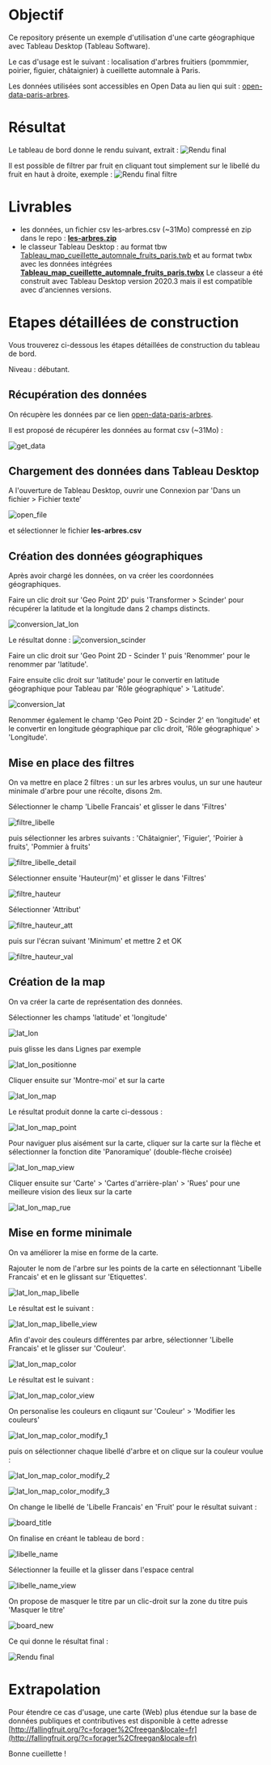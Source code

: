 # Objectif
Ce repository présente un exemple d'utilisation d'une carte géographique avec Tableau Desktop (Tableau Software).

Le cas d'usage est le suivant : localisation d'arbres fruitiers (pommmier, poirier, figuier, châtaignier) à cueillette automnale à Paris.

Les données utilisées sont accessibles en Open Data au lien qui suit : [open-data-paris-arbres](https://opendata.paris.fr/explore/dataset/les-arbres/export/?disjunctive.typeemplacement&disjunctive.arrondissement&disjunctive.libellefrancais&disjunctive.genre&disjunctive.espece&disjunctive.varieteoucultivar&disjunctive.stadedeveloppement&disjunctive.remarquable
).

# Résultat
Le tableau de bord donne le rendu suivant, extrait : ![Rendu final](/screenshots/Tableau%20Desktop%20-%20map%20-%20cueillette%20automnale%20de%20fruits%20paris%20v2.PNG)

Il est possible de filtrer par fruit en cliquant tout simplement sur le libellé du fruit en haut à droite, exemple :
![Rendu final filtre](/screenshots/Tableau%20Desktop%20-%20map%20-%20filtre%20pommier%20paris.PNG)

# Livrables 
 - les données, un fichier csv les-arbres.csv (~31Mo) compressé en zip dans le repo : **[les-arbres.zip](les-arbres.zip)**
 - le classeur Tableau Desktop : au format tbw [Tableau_map_cueillette_automnale_fruits_paris.twb](Tableau_map_cueillette_automnale_fruits_paris.twb) et au format twbx avec les données intégrées **[Tableau_map_cueillette_automnale_fruits_paris.twbx](Tableau_map_cueillette_automnale_fruits_paris.twbx)**
Le classeur a été construit avec Tableau Desktop version 2020.3 mais il est compatible avec d'anciennes versions.

# Etapes détaillées de construction
Vous trouverez ci-dessous les étapes détaillées de construction du tableau de bord.

Niveau : débutant.

## Récupération des données
On récupère les données par ce lien [open-data-paris-arbres](https://opendata.paris.fr/explore/dataset/les-arbres/export/?disjunctive.typeemplacement&disjunctive.arrondissement&disjunctive.libellefrancais&disjunctive.genre&disjunctive.espece&disjunctive.varieteoucultivar&disjunctive.stadedeveloppement&disjunctive.remarquable).

Il est proposé de récupérer les données au format csv (~31Mo) :

![get_data](/screenshots/get_data.png)

## Chargement des données dans Tableau Desktop
A l'ouverture de Tableau Desktop, ouvrir une Connexion par 'Dans un fichier >  Fichier texte'

![open_file](/screenshots/01_open_file.PNG)

et sélectionner le fichier  **les-arbres.csv**

## Création des données géographiques
Après avoir chargé les données, on va créer les coordonnées géographiques.

Faire un clic droit sur 'Geo Point 2D' puis 'Transformer > Scinder' pour récupérer la latitude et la longitude dans 2 champs distincts.

![conversion_lat_lon](/screenshots/screenshot_tableau_map%20(1).png)

Le résultat donne :
![conversion_scinder](/screenshots/screenshot_tableau_map%20(2).png)

Faire un clic droit sur 'Geo Point 2D - Scinder 1' puis 'Renommer' pour le renommer par 'latitude'.

Faire ensuite clic droit sur 'latitude' pour le convertir en latitude géographique pour Tableau par 'Rôle géographique' > 'Latitude'.

![conversion_lat](/screenshots/screenshot_tableau_map%20(3).png)

Renommer également le champ 'Geo Point 2D - Scinder 2' en 'longitude' et le convertir en longitude géographique par clic droit, 'Rôle géographique' > 'Longitude'.

## Mise en place des filtres
On va mettre en place 2 filtres : un sur les arbres voulus, un sur une hauteur minimale d'arbre pour une récolte, disons 2m.

Sélectionner le champ 'Libelle Francais' et glisser le dans 'Filtres'

![filtre_libelle](/screenshots/screenshot_tableau_map%20(4).png)

puis sélectionner les arbres suivants : 'Châtaignier', 'Figuier', 'Poirier à fruits', 'Pommier à fruits'

![filtre_libelle_detail](/screenshots/screenshot_tableau_map%20(5).png)

Sélectionner ensuite 'Hauteur(m)' et glisser le dans 'Filtres'

![filtre_hauteur](/screenshots/screenshot_tableau_map%20(6).png)

Sélectionner 'Attribut' 

![filtre_hauteur_att](/screenshots/screenshot_tableau_map%20(7).png)

puis sur l'écran suivant 'Minimum' et mettre 2 et OK

![filtre_hauteur_val](/screenshots/screenshot_tableau_map%20(8).png)

## Création de la map
On va créer la carte de représentation des données.

Sélectionner les champs 'latitude' et 'longitude'

![lat_lon](/screenshots/screenshot_tableau_map%20(9).png)

puis glisse les dans Lignes par exemple

![lat_lon_positionne](/screenshots/screenshot_tableau_map%20(11).png)

Cliquer ensuite sur 'Montre-moi' et sur la carte 

![lat_lon_map](/screenshots/screenshot_tableau_map%20(12).png)

Le résultat produit donne la carte ci-dessous :

![lat_lon_map_point](/screenshots/screenshot_tableau_map%20(13).png)

Pour naviguer plus aisément sur la carte, cliquer sur la carte sur la flèche et sélectionner la fonction dite 'Panoramique' (double-flèche croisée)

![lat_lon_map_view](/screenshots/screenshot_tableau_map%20(14).png)

Cliquer ensuite sur 'Carte' > 'Cartes d'arrière-plan' > 'Rues' pour une meilleure vision des lieux sur la carte 

![lat_lon_map_rue](/screenshots/screenshot_tableau_map%20(15).png)

## Mise en forme minimale
On va améliorer la mise en forme de la carte.

Rajouter le nom de l'arbre sur les points de la carte en sélectionnant 'Libelle Francais' et en le glissant sur 'Etiquettes'.

![lat_lon_map_libelle](/screenshots/screenshot_tableau_map%20(16).png)

Le résultat est le suivant :

![lat_lon_map_libelle_view](/screenshots/screenshot_tableau_map%20(17).png)

Afin d'avoir des couleurs différentes par arbre, sélectionner 'Libelle Francais' et le glisser sur 'Couleur'.

![lat_lon_map_color](/screenshots/screenshot_tableau_map%20(18).png)

Le résultat est le suivant :

![lat_lon_map_color_view](/screenshots/screenshot_tableau_map%20(19).png)

On personalise les couleurs en cliqaunt sur 'Couleur' > 'Modifier les couleurs'

![lat_lon_map_color_modify_1](/screenshots/screenshot_tableau_map%20(20).png)

puis on sélectionner chaque libellé d'arbre et on clique sur la couleur voulue :

![lat_lon_map_color_modify_2](/screenshots/screenshot_tableau_map%20(21).png)

![lat_lon_map_color_modify_3](/screenshots/screenshot_tableau_map%20(22).png)

On change le libellé de 'Libelle Francais' en 'Fruit' pour le résultat suivant :

![board_title](/screenshots/screenshot_tableau_map%20(25).png)

On finalise en créant le tableau de bord :

![libelle_name](/screenshots/screenshot_tableau_map%20(23).png)

Sélectionner la feuille et la glisser dans l'espace central

![libelle_name_view](/screenshots/screenshot_tableau_map%20(24).png)

On propose de masquer le titre par un clic-droit sur la zone du titre puis 'Masquer le titre'

![board_new](/screenshots/screenshot_tableau_map%20(25).png)

Ce qui donne le résultat final :

![Rendu final](/screenshots/Tableau%20Desktop%20-%20map%20-%20cueillette%20automnale%20de%20fruits%20paris%20v2.PNG)

# Extrapolation
Pour étendre ce cas d'usage, une carte (Web) plus étendue sur la base de données publiques et contributives est disponible à cette adresse [http://fallingfruit.org/?c=forager%2Cfreegan&locale=fr](http://fallingfruit.org/?c=forager%2Cfreegan&locale=fr)

Bonne cueillette !
